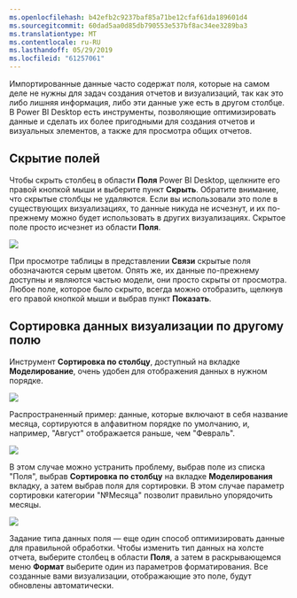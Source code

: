```yaml
---
ms.openlocfilehash: b42efb2c9237baf85a71be12cfaf61da189601d4
ms.sourcegitcommit: 60dad5aa0d85db790553e537bf8ac34ee3289ba3
ms.translationtype: MT
ms.contentlocale: ru-RU
ms.lasthandoff: 05/29/2019
ms.locfileid: "61257061"
---
```

Импортированные данные часто содержат поля, которые на самом деле не нужны для задач создания отчетов и визуализаций, так как это либо лишняя информация, либо эти данные уже есть в другом столбце. В Power BI Desktop есть инструменты, позволяющие оптимизировать данные и сделать их более пригодными для создания отчетов и визуальных элементов, а также для просмотра общих отчетов.

## <a name="hiding-fields"></a>Скрытие полей
Чтобы скрыть столбец в области **Поля** Power BI Desktop, щелкните его правой кнопкой мыши и выберите пункт **Скрыть**. Обратите внимание, что скрытые столбцы не удаляются. Если вы использовали это поле в существующих визуализациях, то данные никуда не исчезнут, и их по-прежнему можно будет использовать в других визуализациях. Скрытое поле просто исчезнет из области **Поля**.

![](media/2-4-optimize-data-models/2-4_1.png)

При просмотре таблицы в представлении **Связи** скрытые поля обозначаются серым цветом. Опять же, их данные по-прежнему доступны и являются частью модели, они просто скрыты от просмотра. Любое поле, которое было скрыто, всегда можно отобразить, щелкнув его правой кнопкой мыши и выбрав пункт **Показать**.

## <a name="sorting-visualization-data-by-another-field"></a>Сортировка данных визуализации по другому полю
Инструмент **Сортировка по столбцу**, доступный на вкладке **Моделирование**, очень удобен для отображения данных в нужном порядке.

![](media/2-4-optimize-data-models/2-4_2.png)

Распространенный пример: данные, которые включают в себя название месяца, сортируются в алфавитном порядке по умолчанию, и, например, "Август" отображается раньше, чем "Февраль".

![](media/2-4-optimize-data-models/2-4_3.png)

В этом случае можно устранить проблему, выбрав поле из списка "Поля", выбрав **Сортировка по столбцу** на вкладке **Моделирования** вкладку, а затем выбрав поля для сортировки. В этом случае параметр сортировки категории "№Месяца" позволит правильно упорядочить месяцы.

![](media/2-4-optimize-data-models/2-4_4.png)

Задание типа данных поля — еще один способ оптимизировать данные для правильной обработки. Чтобы изменить тип данных на холсте отчета, выберите столбец в области **Поля**, а затем в раскрывающемся меню **Формат** выберите один из параметров форматирования. Все созданные вами визуализации, отображающие это поле, будут обновлены автоматически.

